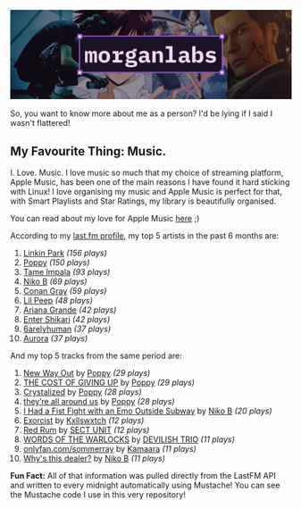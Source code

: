 [![GitHub Profile README banner that reads "morganlabs"](./.github/assets/banner_knowmore.png)](https://morganlabs.dev)

So, you want to know more about me as a person? I'd be lying if I said I wasn't
flattered!

## My Favourite Thing: Music.

I. Love. Music. I love music so much that my choice of streaming platform, Apple
Music, has been one of the main reasons I have found it hard sticking with
Linux! I love organising my music and Apple Music is perfect for that, with
Smart Playlists and Star Ratings, my library is beautifully organised.

You can read about my love for Apple Music
[here](https://www.morganlabs.dev/blog/why-i-love-apple-music) ;)

According to my [last.fm profile](https://last.fm/user/morganlabs), my top 5
artists in the past 6 months are:

1. [Linkin Park](https://www.last.fm/music/Linkin+Park) *(156 plays)*
2. [Poppy](https://www.last.fm/music/Poppy) *(150 plays)*
3. [Tame Impala](https://www.last.fm/music/Tame+Impala) *(93 plays)*
4. [Niko B](https://www.last.fm/music/Niko+B) *(69 plays)*
5. [Conan Gray](https://www.last.fm/music/Conan+Gray) *(59 plays)*
6. [Lil Peep](https://www.last.fm/music/Lil+Peep) *(48 plays)*
7. [Ariana Grande](https://www.last.fm/music/Ariana+Grande) *(42 plays)*
8. [Enter Shikari](https://www.last.fm/music/Enter+Shikari) *(42 plays)*
9. [6arelyhuman](https://www.last.fm/music/6arelyhuman) *(37 plays)*
10. [Aurora](https://www.last.fm/music/Aurora) *(37 plays)*

And my top 5 tracks from the same period are:

1. [New Way Out](https://www.last.fm/music/Poppy/_/New+Way+Out) by [Poppy](https://www.last.fm/music/Poppy) *(29 plays)*
2. [THE COST OF GIVING UP](https://www.last.fm/music/Poppy/_/THE+COST+OF+GIVING+UP) by [Poppy](https://www.last.fm/music/Poppy) *(29 plays)*
3. [Crystalized](https://www.last.fm/music/Poppy/_/Crystalized) by [Poppy](https://www.last.fm/music/Poppy) *(28 plays)*
4. [they’re all around us](https://www.last.fm/music/Poppy/_/they%E2%80%99re+all+around+us) by [Poppy](https://www.last.fm/music/Poppy) *(28 plays)*
5. [I Had a Fist Fight with an Emo Outside Subway](https://www.last.fm/music/Niko+B/_/I+Had+a+Fist+Fight+with+an+Emo+Outside+Subway) by [Niko B](https://www.last.fm/music/Niko+B) *(20 plays)*
6. [Exorcist](https://www.last.fm/music/Kxllswxtch/_/Exorcist) by [Kxllswxtch](https://www.last.fm/music/Kxllswxtch) *(12 plays)*
7. [Red Rum](https://www.last.fm/music/SECT+UNIT/_/Red+Rum) by [SECT UNIT](https://www.last.fm/music/SECT+UNIT) *(12 plays)*
8. [WORDS OF THE WARLOCKS](https://www.last.fm/music/DEVILISH+TRIO/_/WORDS+OF+THE+WARLOCKS) by [DEVILISH TRIO](https://www.last.fm/music/DEVILISH+TRIO) *(11 plays)*
9. [onlyfan.com/sommerray](https://www.last.fm/music/Kamaara/_/onlyfan.com%2Fsommerray) by [Kamaara](https://www.last.fm/music/Kamaara) *(11 plays)*
10. [Why's this dealer?](https://www.last.fm/music/Niko+B/_/Why%27s+this+dealer%3F) by [Niko B](https://www.last.fm/music/Niko+B) *(11 plays)*

**Fun Fact:** All of that information was pulled directly from the LastFM API
and written to every midnight automatically using Mustache! You can see the
Mustache code I use in this very repository!
